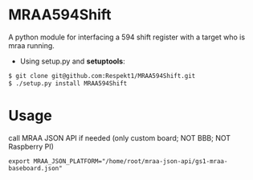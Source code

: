 # MRAA594Shift

A python module for interfacing a 594 shift register with a target who is mraa running.



* Using setup.py and **setuptools**:
```sh
$ git clone git@github.com:Respekt1/MRAA594Shift.git
$ ./setup.py install MRAA594Shift
```
# Usage

call MRAA JSON API if needed (only custom board; NOT BBB; NOT Raspberry PI)

`export MRAA_JSON_PLATFORM="/home/root/mraa-json-api/gs1-mraa-baseboard.json"`
